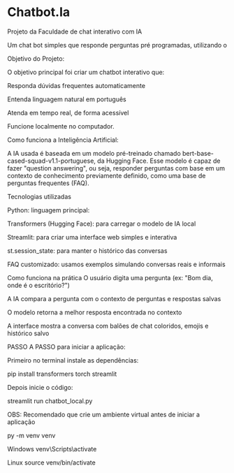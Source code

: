 # Chatbot.Ia
Projeto da Faculdade de chat interativo com IA 

Um chat bot simples que responde perguntas pré programadas, utilizando o

Objetivo do Projeto:

O objetivo principal foi criar um chatbot interativo que:

Responda dúvidas frequentes automaticamente

Entenda linguagem natural em português

Atenda em tempo real, de forma acessível

Funcione localmente no computador.



Como funciona a Inteligência Artificial:

A IA usada é baseada em um modelo pré-treinado chamado bert-base-cased-squad-v1.1-portuguese, da Hugging Face.
Esse modelo é capaz de fazer "question answering", ou seja, responder perguntas com base em um contexto de conhecimento previamente definido, como uma base de perguntas frequentes (FAQ).

Tecnologias utilizadas

Python: linguagem principal:

Transformers (Hugging Face): para carregar o modelo de IA local

Streamlit: para criar uma interface web simples e interativa

st.session_state: para manter o histórico das conversas

FAQ customizado: usamos exemplos simulando conversas reais e informais

Como funciona na prática
O usuário digita uma pergunta (ex: "Bom dia, onde é o escritório?")

A IA compara a pergunta com o contexto de perguntas e respostas salvas

O modelo retorna a melhor resposta encontrada no contexto

A interface mostra a conversa com balões de chat coloridos, emojis e histórico salvo

PASSO A PASSO para iniciar a aplicação:

Primeiro no terminal instale as dependências:

pip install transformers torch streamlit

Depois inicie o código:

streamlit run chatbot_local.py

OBS: Recomendado que crie um ambiente virtual antes de iniciar a aplicação 

py -m venv venv

Windows
venv\Scripts\activate

Linux
source venv/bin/activate


